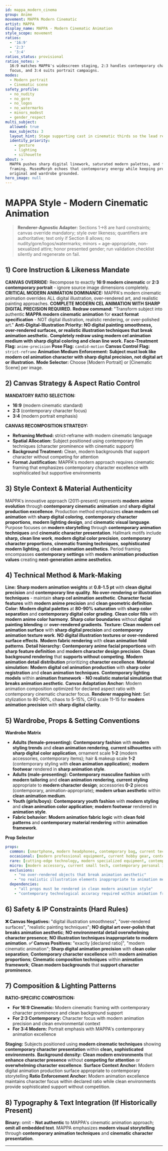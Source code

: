```yaml
---
id: mappa_modern_cinema
group: Anime
movement: MAPPA Modern Cinematic
artist: MAPPA
display_name: MAPPA - Modern Cinematic Animation
style_scope: movement
ratios:
  - '16:9'
  - '2:3'
  - '3:4'
ratios_status: provisional
ratios_notes: >
  16:9 matches MAPPA's widescreen staging, 2:3 handles contemporary character
  focus, and 3:4 suits portrait campaigns.
modes:
  - Modern portrait
  - Cinematic scene
safety_profile:
  - no_nudity
  - no_gore
  - no_logos
  - no_watermarks
  - minors_modest
  - gender_respect
multi_subject:
  allowed: true
  max_subjects: 3
  layout_hint: Stage supporting cast in cinematic thirds so the lead remains dominant.
  identity_priority:
    - gesture
    - lighting
    - silhouette
about: >
  MAPPA pushes sharp digital linework, saturated modern palettes, and film-style
  framing. MuseoMorph echoes that contemporary energy while keeping props
  original and wardrobe grounded.
hero_image: null
---
```



# MAPPA Style - Modern Cinematic Animation

> **Renderer-Agnostic Adapter:** Sections 1→8 are hard constraints; canvas override mandatory; style over likeness; quantifiers are authoritative; text only if Section 8 allows; no nudity/gore/logos/watermarks; minors = age-appropriate, non-sexualized attire; honor presented gender; run validation checklist silently and regenerate on fail.

## 1) Core Instruction & Likeness Mandate

**CANVAS OVERRIDE:** Recompose to exactly **16:9 modern cinematic** or **2:3 contemporary portrait** - ignore source image dimensions completely. **CRITICAL MODERN ANIMATION DOMINANCE:** MAPPA's modern cinematic animation overrides ALL digital illustration, over-rendered art, and realistic painting approaches. **COMPLETE MODERN CEL ANIMATION WITH SHARP DIGITAL PRECISION REQUIRED.** **Redraw command:** "Transform subject into authentic **MAPPA modern cinematic animation** for **exact format specification** - NOT digital illustration, realistic rendering, or over-polished art." **Anti-Digital-Illustration Priority:** **NO digital painting smoothness, over-rendered surfaces, or realistic illustration techniques that break animation aesthetic.** **Completely redraw using modern cel animation medium with sharp digital coloring and clean line work.** **Face-Treatment Flag:** `anime-precision` **Pose Flag:** `candid-motion` **Canvas Control Flag:** `strict-reframe` **Animation Medium Enforcement:** **Subject must look like modern cel animation character with sharp digital precision, not digital art or illustration.** **Mode Selector:** Choose [Modern Portrait] or [Cinematic Scene] per image.

## 2) Canvas Strategy & Aspect Ratio Control

**MANDATORY RATIO SELECTION:**

- **16:9** (modern cinematic standard)
- **2:3** (contemporary character focus)
- **3:4** (modern portrait emphasis)

**CANVAS RECOMPOSITION STRATEGY:**

- **Reframing Method:** strict-reframe with modern cinematic language
- **Spatial Allocation:** Subject positioned using contemporary film techniques (character prominence with cinematic support)
- **Background Treatment:** Clean, modern backgrounds that support character without competing for attention
- **Format Justification:** MAPPA's modern approach requires cinematic framing that emphasizes contemporary character excellence with sophisticated but supportive environments

## 3) Style Context & Material Authenticity

MAPPA's innovative approach (2011-present) represents **modern anime evolution** through **contemporary cinematic animation** and **sharp digital production excellence**. Production method emphasizes **clean modern cel animation** with **sharp digital coloring**, **contemporary character proportions**, **modern lighting design**, and **cinematic visual language**. Purpose focuses on **modern storytelling** through **contemporary animation techniques** and **cinematic character presentation**. Hallmark motifs include **sharp, clean line work**, **modern digital color precision**, **contemporary character proportions**, **cinematic framing techniques**, **sophisticated modern lighting**, and **clean animation aesthetics**. Period framing encompasses **contemporary settings** with **modern animation production values** creating **next-generation anime aesthetics**.

## 4) Technical Method & Mark-Making

**Line:** **Sharp modern animation weights** at **0.8-1.5 pt** with **clean digital precision** and **contemporary line quality**. **No over-rendering or illustration techniques** - maintain **sharp cel animation aesthetic**. **Character facial features** with **modern anime precision** and **clean geometric definition**. **Color:** **Modern digital palettes** at **80-90% saturation** with **sharp color separation** and **contemporary digital color grading**. **Clean color fills** with **modern anime color harmony**. **Sharp color boundaries** without **digital painting blending** or **over-rendered gradients**. **Texture:** **Clean modern cel animation surface** with **sharp digital precision** and **contemporary animation texture work**. **NO digital illustration textures or over-rendered surface effects**. **Modern fabric rendering** with **clean animation fold patterns**. **Detail hierarchy:** **Contemporary anime facial proportions** with **sharp feature definition** and **modern character design precision**. **Clean background rendering** that **supports without competing**. **Modern animation detail distribution** prioritizing **character excellence**. **Material simulation:** **Modern digital cel animation production** with **sharp color registration** and **clean animation techniques**. **Contemporary lighting models** within **animation framework** - **NO realistic material simulation that breaks animation aesthetic**. **Canvas Adaptation Anchor:** Modern animation composition optimized for declared aspect ratio with contemporary cinematic character focus. **Renderer mapping hint:** Set stylization to 80-90%, chaos to 5-15%, CFG scale 11-15 for **modern animation precision** with **sharp digital clarity**.

## 5) Wardrobe, Props & Setting Conventions

**Wardrobe Matrix**

- **Adults (female-presenting):** **Contemporary fashion** with **modern styling trends** and **clean animation rendering**, **current silhouettes** with **sharp digital color application**, ornament scale **1-2** (modern accessories, contemporary items); hair & makeup scale **1-2** (contemporary styling with **clean animation application**); **modern footwear** rendered in **sharp animation style**.
- **Adults (male-presenting):** **Contemporary masculine fashion** with **modern tailoring** and **clean animation rendering**, **current styling** appropriate to **modern character design**; accessories **0-2** pieces (contemporary, animation-appropriate); **modern urban aesthetic** within **clean animation medium**.
- **Youth (girls/boys):** **Contemporary youth fashion** with **modern styling** and **clean animation color application**; **modern footwear** rendered in **animation style**.
- **Fabric behavior:** **Modern animation fabric logic** with **clean fold patterns** and **contemporary material rendering** within **animation framework**.

**Prop Selector**

```yaml
props:
  common: [smartphone, modern headphones, contemporary bag, current technology, modern lifestyle item]
  occasional: [modern professional equipment, current hobby gear, contemporary tool, modern device]
  rare: [cutting-edge technology, modern specialized equipment, contemporary professional tool]
  micro: [modern accessory, current small tech, contemporary personal item, modern detail]
  exclusions:
    - "no over-rendered objects that break animation aesthetic"
    - "no realistic illustration elements inappropriate to animation medium"
  dependencies:
    - "all props must be rendered in clean modern animation style"
    - "contemporary technological accuracy required within animation framework"
```

## 6) Safety & IP Constraints (Hard Rules)

**❌ Canvas Negatives:** "digital illustration smoothness", "over-rendered surfaces", "realistic painting techniques"; **NO digital art over-polish that breaks animation aesthetic**; **NO environmental detail overwhelming character presence**; **NO illustration techniques inappropriate to modern animation**. **✅ Canvas Positives:** "exactly [declared ratio]", "modern cinematic animation"; **Sharp digital animation precision** with **clean color separation**; **Contemporary character excellence** with **modern animation proportions**; **Cinematic composition techniques** within **animation framework**; **Clean modern backgrounds** that **support character prominence**.

## 7) Composition & Lighting Patterns

**RATIO-SPECIFIC COMPOSITION:**

- **For 16:9 Cinematic:** Modern cinematic framing with contemporary character prominence and clean background support
- **For 2:3 Contemporary:** Character focus with modern animation precision and clean environmental context
- **For 3:4 Modern:** Portrait emphasis with MAPPA's contemporary animation excellence

**Staging:** Subjects positioned using **modern cinematic techniques** showing **contemporary character presentation** within **clean, sophisticated environments**. **Background density:** **Clean modern environments** that **enhance character presence** without **competing for attention** or **overwhelming character excellence**. **Surface Context Anchor:** Modern digital animation production surface appropriate to contemporary storytelling **Ratio Enforcement Anchor:** Modern animation excellence maintains character focus within declared ratio while clean environments provide sophisticated support without competition.

## 8) Typography & Text Integration (If Historically Present)

**Binary:** omit - **Not authentic** to MAPPA's cinematic animation approach; **omit all embedded text**. MAPPA emphasizes **modern visual storytelling** through **contemporary animation techniques** and **cinematic character presentation**.

---
